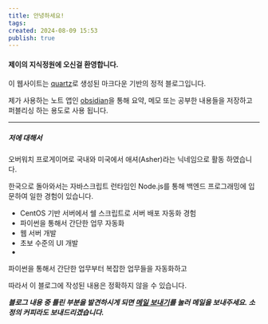```yaml
---
title: 안녕하세요!
tags: 
created: 2024-08-09 15:53
publish: true
---
```


#### 제이의 지식정원에 오신걸 환영합니다.

이 웹사이트는 [quartz](https://quartz.jzhao.xyz)로 생성된 마크다운 기반의 정적 블로그입니다.

제가 사용하는 노트 앱인 [obsidian](https://obsidian.md)을 통해 요약, 메모 또는 공부한 내용들을 저장하고 퍼블리싱 하는 용도로 사용 됩니다.

---
##### 저에 대해서

오버워치 프로게이머로 국내와 미국에서 애셔(Asher)라는 닉네임으로 활동 하였습니다.

한국으로 돌아와서는 자바스크립트 런타임인 Node.js를 통해 백엔드 프로그래밍에 입문하여 일한 경험이 있습니다.

- CentOS 기반 서버에서 쉘 스크립트로 서버 배포 자동화 경험
- 파이썬을 통해서 간단한 업무 자동화
- 웹 서버 개발
- 초보 수준의 UI 개발
- 

파이썬을 통해서 간단한 업무부터 복잡한 업무들을 자동화하고

따라서 이 블로그에 작성된 내용은 정확하지 않을 수 있습니다.

___블로그 내용 중 틀린 부분을 발견하시게 되면 [메일 보내기](mailto:choiexe1@gmail.com)를 눌러 메일을 보내주세요. 소정의 커피라도 보내드리겠습니다.___